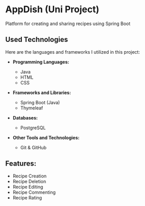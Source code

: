 # AppDish (Uni Project)

Platform for creating and sharing recipes using Spring Boot

## Used Technologies

Here are the languages and frameworks I utilized in this project:
- **Programming Languages:**
  - Java
  - HTML
  - CSS

- **Frameworks and Libraries:**
  - Spring Boot (Java)
  - Thymeleaf

- **Databases:**
  - PostgreSQL

- **Other Tools and Technologies:**
  - Git & GitHub

## Features:

 - Recipe Creation
 - Recipe Deletion
 - Recipe Editing
 - Recipe Commenting
 - Recipe Rating
